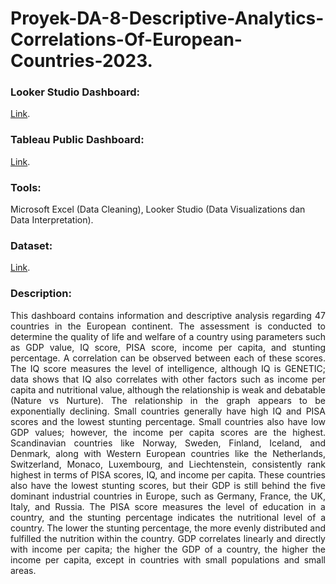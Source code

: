 # Proyek-DA-8-Descriptive-Analytics-Correlations-Of-European-Countries-2023.
### Looker Studio Dashboard: 
[Link](https://lookerstudio.google.com/u/0/reporting/578098e1-a123-4659-a5d3-59e8ec0fe21f/page/DPB9D).
### Tableau Public Dashboard: 
[Link](https://public.tableau.com/app/profile/professional.umar/viz/Project5_ReportaseNegaraEropaIQPisaGDPStuntingPendapatanPerkapita2023_/Dahboard).
### Tools: 
Microsoft Excel (Data Cleaning), Looker Studio (Data Visualizations dan Data Interpretation).
### Dataset: 
[Link](https://www.kaggle.com/datasets/alfinbahru/data-negara-eropa-eropa-2023).
### Description:
<p align="justify"> This dashboard contains information and descriptive analysis regarding 47 countries in the European continent. The assessment is conducted to determine the quality of life and welfare of a country using parameters such as GDP value, IQ score, PISA score, income per capita, and stunting percentage. A correlation can be observed between each of these scores. The IQ score measures the level of intelligence, although IQ is GENETIC; data shows that IQ also correlates with other factors such as income per capita and nutritional value, although the relationship is weak and debatable (Nature vs Nurture). The relationship in the graph appears to be exponentially declining. Small countries generally have high IQ and PISA scores and the lowest stunting percentage. Small countries also have low GDP values; however, the income per capita scores are the highest. Scandinavian countries like Norway, Sweden, Finland, Iceland, and Denmark, along with Western European countries like the Netherlands, Switzerland, Monaco, Luxembourg, and Liechtenstein, consistently rank highest in terms of PISA scores, IQ, and income per capita. These countries also have the lowest stunting scores, but their GDP is still behind the five dominant industrial countries in Europe, such as Germany, France, the UK, Italy, and Russia. The PISA score measures the level of education in a country, and the stunting percentage indicates the nutritional level of a country. The lower the stunting percentage, the more evenly distributed and fulfilled the nutrition within the country. GDP correlates linearly and directly with income per capita; the higher the GDP of a country, the higher the income per capita, except in countries with small populations and small areas. </p>
